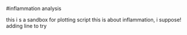 #inflammation analysis

this i s a sandbox for plotting script
this is about inflammation, i suppose!
adding line to try

